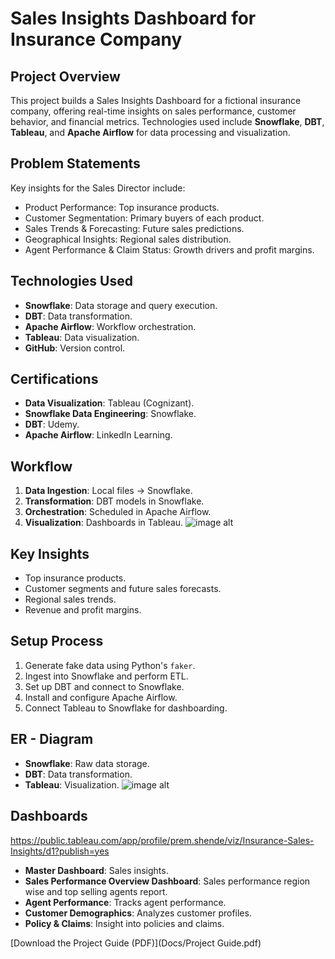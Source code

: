# Sales Insights Dashboard for Insurance Company

## Project Overview
This project builds a Sales Insights Dashboard for a fictional insurance company, offering real-time insights on sales performance, customer behavior, and financial metrics. Technologies used include **Snowflake**, **DBT**, **Tableau**, and **Apache Airflow** for data processing and visualization.

## Problem Statements
Key insights for the Sales Director include:
- Product Performance: Top insurance products.
- Customer Segmentation: Primary buyers of each product.
- Sales Trends & Forecasting: Future sales predictions.
- Geographical Insights: Regional sales distribution.
- Agent Performance & Claim Status: Growth drivers and profit margins.

## Technologies Used
- **Snowflake**: Data storage and query execution.
- **DBT**: Data transformation.
- **Apache Airflow**: Workflow orchestration.
- **Tableau**: Data visualization.
- **GitHub**: Version control.

## Certifications
- **Data Visualization**: Tableau (Cognizant).
- **Snowflake Data Engineering**: Snowflake.
- **DBT**: Udemy.
- **Apache Airflow**: LinkedIn Learning.

## Workflow
1. **Data Ingestion**: Local files → Snowflake.
2. **Transformation**: DBT models in Snowflake.
3. **Orchestration**: Scheduled in Apache Airflow.
4. **Visualization**: Dashboards in Tableau.
![image alt](https://github.com/Premshende810/Insurance-Sales-Insights/blob/main/Docs/Workflow.jpg)
## Key Insights
- Top insurance products.
- Customer segments and future sales forecasts.
- Regional sales trends.
- Revenue and profit margins.

## Setup Process
1. Generate fake data using Python's `faker`.
2. Ingest into Snowflake and perform ETL.
3. Set up DBT and connect to Snowflake.
4. Install and configure Apache Airflow.
5. Connect Tableau to Snowflake for dashboarding.

## ER - Diagram
- **Snowflake**: Raw data storage.
- **DBT**: Data transformation.
- **Tableau**: Visualization.
![image alt](https://github.com/Premshende810/Insurance-Sales-Insights/blob/main/Docs/ERD.png)
## Dashboards
https://public.tableau.com/app/profile/prem.shende/viz/Insurance-Sales-Insights/d1?publish=yes
- **Master Dashboard**: Sales insights.
- **Sales Performance Overview Dashboard**: Sales performance region wise and top selling agents report.
- **Agent Performance**: Tracks agent performance.
- **Customer Demographics**: Analyzes customer profiles.
- **Policy & Claims**: Insight into policies and claims.

[Download the Project Guide (PDF)](Docs/Project Guide.pdf)

